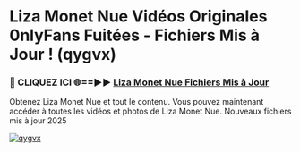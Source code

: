 # Liza Monet Nue Vidéos Originales 0nlyFans Fuitées - Fichiers Mis à Jour ! (qygvx)

<h3>🔴 CLIQUEZ ICI 🌐==►► <a href="https://tinyurl.com/2pmr4ezf" rel="nofollow">Liza Monet Nue Fichiers Mis à Jour</a></h3>

Obtenez Liza Monet Nue et tout le contenu. Vous pouvez maintenant accéder à toutes les vidéos et photos de Liza Monet Nue. Nouveaux fichiers mis à jour 2025

[![qygvx](https://i.imgur.com/6SNvagu.gif)](https://tinyurl.com/2pmr4ezf)
